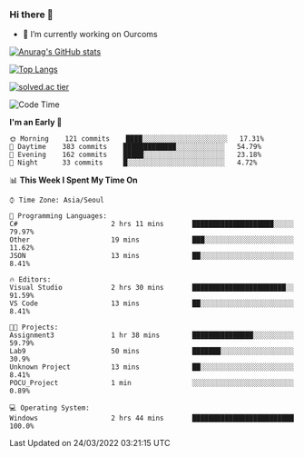 ### Hi there 👋

- 🔭 I’m currently working on Ourcoms

<!--
**Rhange/Rhange** is a ✨ _special_ ✨ repository because its `README.md` (this file) appears on your GitHub profile.

Here are some ideas to get you started:

- 🌱 I’m currently learning ...
- 👯 I’m looking to collaborate on ...
- 🤔 I’m looking for help with ...
- 💬 Ask me about ...
- 📫 How to reach me: ...
- 😄 Pronouns: ...
- ⚡ Fun fact: ...
-->

[![Anurag's GitHub stats](https://github-readme-stats.vercel.app/api?username=rhange&show_icons=true&theme=gruvbox)](https://github.com/anuraghazra/github-readme-stats)

[![Top Langs](https://github-readme-stats.vercel.app/api/top-langs/?username=rhange&layout=compact&theme=gruvbox)](https://github.com/anuraghazra/github-readme-stats)

[![solved.ac tier](http://mazassumnida.wtf/api/generate_badge?boj=rhange0511)](https://solved.ac/rhange0511)

  <!--START_SECTION:waka-->
![Code Time](http://img.shields.io/badge/Code%20Time-435%20hrs%2041%20mins-blue)

**I'm an Early 🐤** 

```text
🌞 Morning    121 commits    ████░░░░░░░░░░░░░░░░░░░░░   17.31% 
🌆 Daytime    383 commits    █████████████░░░░░░░░░░░░   54.79% 
🌃 Evening    162 commits    █████░░░░░░░░░░░░░░░░░░░░   23.18% 
🌙 Night      33 commits     █░░░░░░░░░░░░░░░░░░░░░░░░   4.72%

```


📊 **This Week I Spent My Time On** 

```text
⌚︎ Time Zone: Asia/Seoul

💬 Programming Languages: 
C#                       2 hrs 11 mins       ████████████████████░░░░░   79.97% 
Other                    19 mins             ███░░░░░░░░░░░░░░░░░░░░░░   11.62% 
JSON                     13 mins             ██░░░░░░░░░░░░░░░░░░░░░░░   8.41%

🔥 Editors: 
Visual Studio            2 hrs 30 mins       ███████████████████████░░   91.59% 
VS Code                  13 mins             ██░░░░░░░░░░░░░░░░░░░░░░░   8.41%

🐱‍💻 Projects: 
Assignment3              1 hr 38 mins        ███████████████░░░░░░░░░░   59.79% 
Lab9                     50 mins             ███████░░░░░░░░░░░░░░░░░░   30.9% 
Unknown Project          13 mins             ██░░░░░░░░░░░░░░░░░░░░░░░   8.41% 
POCU_Project             1 min               ░░░░░░░░░░░░░░░░░░░░░░░░░   0.89%

💻 Operating System: 
Windows                  2 hrs 44 mins       █████████████████████████   100.0%

```


 Last Updated on 24/03/2022 03:21:15 UTC
<!--END_SECTION:waka-->

